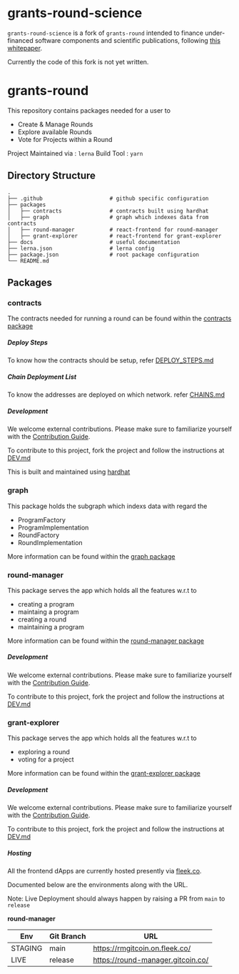 # grants-round-science

`grants-round-science` is a fork of `grants-round` intended to finance under-financed software components and scientific publications, following [this whitepaper](https://github.com/vporton/salaries-science/blob/main/financing-science-algorithm.odt?raw=true).

Currently the code of this fork is not yet written.

# grants-round

This repository contains packages needed for a user to
- Create & Manage Rounds
- Explore available Rounds
- Vote for Projects within a Round

Project Maintained via  : `lerna`
Build Tool              : `yarn`

## Directory Structure

```
.
├── .github                     # github specific configuration
├── packages
│   ├── contracts               # contracts built using hardhat
│   ├── graph                   # graph which indexes data from contracts
│   ├── round-manager           # react-frontend for round-manager
│   ├── grant-explorer          # react-frontend for grant-explorer
├── docs                        # useful documentation
├── lerna.json                  # lerna config
├── package.json                # root package configuration
└── README.md
```

## Packages

### contracts

The contracts needed for running a round can be found within the [contracts package](packages/contracts)

##### Deploy Steps

To know how the contracts should be setup, refer [DEPLOY_STEPS.md](packages/contracts/docs/DEPLOY_STEPS.md)


##### Chain Deployment List

To know the addresses are deployed on which network. refer [CHAINS.md](packages/contracts/docs/CHAINS.md)

##### Development

We welcome external contributions. Please make sure to familiarize yourself with the [Contribution Guide](CONTRIBUTING.md).

To contribute to this project, fork the project and follow the instructions at [DEV.md](packages/contracts/docs/DEV.md)

This is built and maintained using [hardhat](https://hardhat.org)

### graph

This package holds the subgraph which indexs data with regard the
- ProgramFactory
- ProgramImplementation
- RoundFactory
- RoundImplementation

More information can be found within the [graph package](packages/graph)

### round-manager

This package serves the app which holds all the features w.r.t to

- creating a program
- maintaing a program
- creating a round
- maintaining a program

More information can be found within the [round-manager package](packages/round-manager)

##### Development

We welcome external contributions. Please make sure to familiarize yourself with the [Contribution Guide](CONTRIBUTING.md).

To contribute to this project, fork the project and follow the instructions at [DEV.md](packages/round-manager/docs/DEV.md)

### grant-explorer

This package serves the app which holds all the features w.r.t to

- exploring a round
- voting for a project


More information can be found within the [grant-explorer package](packages/grant-explorer)

##### Development

We welcome external contributions. Please make sure to familiarize yourself with the [Contribution Guide](CONTRIBUTING.md).

To contribute to this project, fork the project and follow the instructions at [DEV.md](packages/grant-explorer/docs/DEV.md)

##### Hosting

All the frontend dApps are currently hosted presently via [fleek.co](https://fleek.co/).

Documented below are the environments along with the URL.

Note: Live Deployment should always happen by raising a PR from `main` to `release`

**round-manager**

| Env     | Git Branch | URL                               |
|---------|------------|-----------------------------------|
| STAGING | main       | https://rmgitcoin.on.fleek.co/    |
| LIVE    | release    | https://round-manager.gitcoin.co/ |
